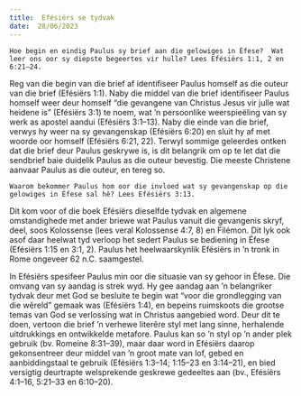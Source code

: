 ```yaml
---
title:  Efésiërs se tydvak
date:  28/06/2023
---
```


`Hoe begin en eindig Paulus sy brief aan die gelowiges in Éfese?  Wat leer ons oor sy diepste begeertes vir hulle? Lees Efésiërs 1:1, 2 en 6:21–24.`

Reg van die begin van die brief af identifiseer Paulus homself as die outeur van die brief (Efésiërs 1:1). Naby die middel van die brief identifiseer Paulus homself weer deur homself “die gevangene van Christus Jesus vir julle wat heidene is” (Efésiërs 3:1) te noem, wat ’n persoonlike weerspieëling van sy werk as apostel aandui (Efésiërs 3:1–13). Naby die einde van die brief, verwys hy weer na sy gevangenskap (Efésiërs 6:20) en sluit hy af met woorde oor homself (Efésiërs 6:21, 22).  Terwyl sommige geleerdes ontken dat die brief deur Paulus geskrywe is, is dit belangrik om op te let dat die sendbrief baie duidelik Paulus as die outeur bevestig.  Die meeste Christene aanvaar Paulus as die outeur, en tereg so.

`Waarom bekommer Paulus hom oor die invloed wat sy gevangenskap op die gelowiges in Éfese sal hê? Lees Efésiërs 3:13.`

Dit kom voor of die boek Efésiërs dieselfde tydvak en algemene omstandighede met ander briewe wat Paulus vanuit die gevangenis skryf, deel, soos Kolossense (lees veral Kolossense 4:7, 8) en Filémon. Dit lyk ook asof daar heelwat tyd verloop het sedert Paulus se bediening in Éfese (Efésiërs 1:15 en 3:1, 2). Paulus het heelwaarskynlik Efésiërs in ’n tronk in Rome ongeveer 62 n.C. saamgestel.

In Efésiërs spesifeer Paulus min oor die situasie van sy gehoor in Éfese. Die omvang van sy aandag is strek wyd. Hy gee aandag aan ’n belangriker tydvak deur met God se besluite te begin wat “voor die grondlegging van die wêreld” gemaak was (Efésiërs 1:4), en bepeins ruimskoots die grootse temas van God se verlossing wat in Christus aangebied word. Deur dit te doen, vertoon die brief ’n verhewe literêre styl met lang sinne, herhalende uitdrukkings en ontwikkelde metafore. Paulus kan so ’n styl op ’n ander plek gebruik (bv. Romeine 8:31–39), maar daar word in Efésiërs daarop gekonsentreer deur middel van ’n groot mate van lof, gebed en aanbiddingstaal te gebruik (Efésiërs 1:3–14; 1:15–23 en 3:14–21), en bied versigtig deurtrapte welsprekende geskrewe gedeeltes aan (bv., Efésiërs 4:1–16, 5:21–33 en 6:10–20).